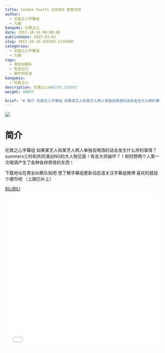 ```yaml
---
title: london hearts 150303 密室对饮
author: 
  - 伦敦之心字幕组
  - 九條
bangumi: 伦敦之心
date: 2017-10-16 00:00:00
publishdate: 2015-03-03
slug: 2017-10-16-150303-2119206
categories: 
  - 伦敦之心字幕组
  - 九條
tags: 
  - 男女纠察队
  - 有吉弘行
  - 崩坏的有吉
bangumis: 
  - 伦敦之心
description: 伦敦之心&#8226;150303
weight: 49697

brief: "# 简介 伦敦之心字幕组 如果某艺人和某艺人两人单独去喝酒的话会发生什么样的事情？ summers三村和共同演出NG的大人物见面！有吉大师崩坏？！和狩野两个人第一次喝酒产生了各种各样奇怪的东西！ 下载地址在男女纠察队贴吧 想了解字幕组更新动态请关注字幕组微博 喜欢的就投个硬币吧 （上期已补上）"
---
```


![](https://i.imgur.com/anLCV8Z.jpg)

# 简介  
伦敦之心字幕组 如果某艺人和某艺人两人单独去喝酒的话会发生什么样的事情？ summers三村和共同演出NG的大人物见面！有吉大师崩坏？！和狩野两个人第一次喝酒产生了各种各样奇怪的东西！


下载地址在男女纠察队贴吧  想了解字幕组更新动态请关注字幕组微博 喜欢的就投个硬币吧 （上期已补上）

  [BILIBILI](https://www.bilibili.com/video/av2119206/)


<div class="vcontainer">  <iframe class='video' src="//www.bilibili.com/blackboard/player.html?aid=2119206" width="100%" height="500" frameborder="0" allowfullscreen="allowfullscreen"></iframe></div>
